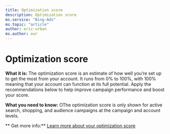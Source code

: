```yaml
---
title: Optimization score
description: Optimization score
ms.service: "Bing-Ads"
ms.topic: "article"
author: eric-urban
ms.author: eur
---
```


# Optimization score

**What it is:**      The optimization score is an estimate of how well you’re set up to get the most from your account. It runs from 0% to 100%, with 100% meaning that your account can function at its full potential. Apply the recommendations below to help improve campaign performance and boost your score.

**What you need to know:**      OThe optimization score is only shown for active search, shopping, and audience campaigns at the campaign and account levels.

**      Get more info:**     [Learn more about your optimization score](../hlp_BA_CONC_OptScore.md)


